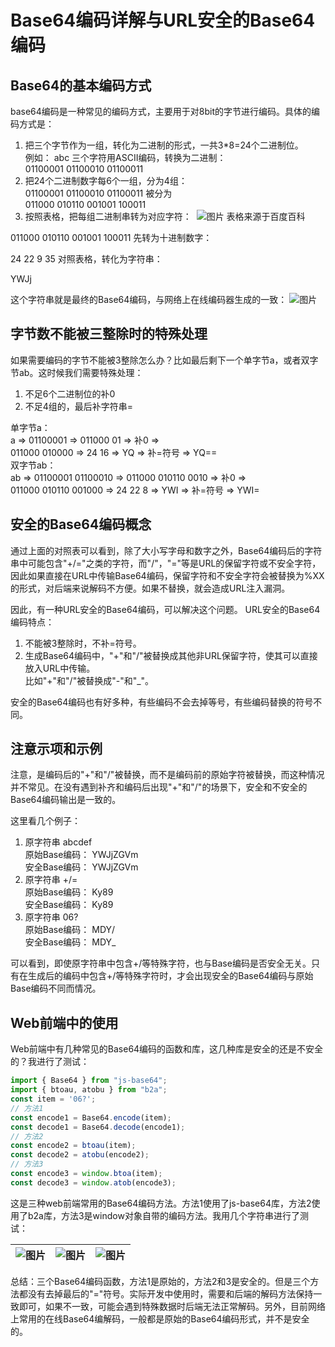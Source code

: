 # Base64编码详解与URL安全的Base64编码

## Base64的基本编码方式
base64编码是一种常见的编码方式，主要用于对8bit的字节进行编码。具体的编码方式是：

1. 把三个字节作为一组，转化为二进制的形式，一共3*8=24个二进制位。  
  例如： abc 三个字符用ASCII编码，转换为二进制：  
  01100001 01100010 01100011
2. 把24个二进制数字每6个一组，分为4组：  
  01100001 01100010 01100011 被分为  
  011000 010110 001001 100011
3. 按照表格，把每组二进制串转为对应字符： 
​​![图片](/2021/base64-1.png)
表格来源于百度百科

011000 010110 001001 100011 先转为十进制数字：

24 22 9 35 对照表格，转化为字符串：

YWJj

这个字符串就是最终的Base64编码，与网络上在线编码器生成的一致：
​​![图片](/2021/base64-2.png)

## 字节数不能被三整除时的特殊处理

如果需要编码的字节不能被3整除怎么办？比如最后剩下一个单字节a，或者双字节ab。这时候我们需要特殊处理：

1. 不足6个二进制位的补0
2. 不足4组的，最后补字符串=

单字节a：  
a => 01100001 => 011000 01 => 补0 =>  
011000 010000 => 24 16 => YQ => 补=符号 => YQ==  
双字节ab：  
ab => 01100001 01100010 => 011000 010110 0010 => 补0 =>  
011000 010110 001000 => 24 22 8 => YWI => 补=符号 => YWI=  

## 安全的Base64编码概念
通过上面的对照表可以看到，除了大小写字母和数字之外，Base64编码后的字符串中可能包含"+/="之类的字符，而"/"，"="等是URL的保留字符或不安全字符，因此如果直接在URL中传输Base64编码，保留字符和不安全字符会被替换为%XX的形式，对后端来说解码不方便。如果不替换，就会造成URL注入漏洞。

因此，有一种URL安全的Base64编码，可以解决这个问题。 URL安全的Base64编码特点：

1. 不能被3整除时，不补=符号。
2. 生成Base64编码中，"+"和"/"被替换成其他非URL保留字符，使其可以直接放入URL中传输。  
比如"+"和"/"被替换成"-"和"_"。

安全的Base64编码也有好多种，有些编码不会去掉等号，有些编码替换的符号不同。

## 注意示项和示例
注意，是编码后的"+"和"/"被替换，而不是编码前的原始字符被替换，而这种情况并不常见。在没有遇到补齐和编码后出现"+"和"/"的场景下，安全和不安全的Base64编码输出是一致的。

这里看几个例子：
1. 原字符串 abcdef  
原始Base编码： YWJjZGVm  
安全Base编码： YWJjZGVm  
2. 原字符串 +/=  
原始Base编码： Ky89  
安全Base编码： Ky89  
3. 原字符串 06?  
原始Base编码： MDY/  
安全Base编码： MDY_  

可以看到，即使原字符串中包含+/等特殊字符，也与Base编码是否安全无关。只有在生成后的编码中包含+/等特殊字符时，才会出现安全的Base64编码与原始Base编码不同而情况。

## Web前端中的使用
Web前端中有几种常见的Base64编码的函数和库，这几种库是安全的还是不安全的？我进行了测试：

```js
import { Base64 } from "js-base64";
import { btoau, atobu } from "b2a";
const item = '06?';
// 方法1
const encode1 = Base64.encode(item);
const decode1 = Base64.decode(encode1);
// 方法2
const encode2 = btoau(item);
const decode2 = atobu(encode2);
// 方法3
const encode3 = window.btoa(item);
const decode3 = window.atob(encode3);
```

这是三种web前端常用的Base64编码方法。方法1使用了js-base64库，方法2使用了b2a库，方法3是window对象自带的编码方法。我用几个字符串进行了测试：

​![图片](/2021/base64-3.png) | ​![图片](/2021/base64-4.png) | ​![图片](/2021/base64-5.png) 
---|---|---

总结：三个Base64编码函数，方法1是原始的，方法2和3是安全的。但是三个方法都没有去掉最后的"="符号。实际开发中使用时，需要和后端的解码方法保持一致即可，如果不一致，可能会遇到特殊数据时后端无法正常解码。另外，目前网络上常用的在线Base64编解码，一般都是原始的Base64编码形式，并不是安全的。
